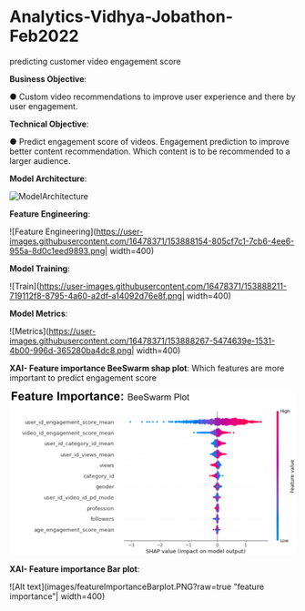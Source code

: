 # Analytics-Vidhya-Jobathon-Feb2022
predicting customer video engagement score 


**Business Objective**: 

● Custom video recommendations to improve user experience and
there by user engagement.

**Technical Objective**:

● Predict engagement score of videos.
      Engagement prediction to improve better content recommendation.
      Which content is to be recommended to a larger audience.


**Model Architecture**:

![ModelArchitecture](https://user-images.githubusercontent.com/16478371/153887973-07923675-1979-4eb5-b180-d48dec8fe4f2.png|width=100px)


**Feature Engineering**:

![Feature Engineering](https://user-images.githubusercontent.com/16478371/153888154-805cf7c1-7cb6-4ee6-955a-8d0c1eed9893.png| width=400)


**Model Training**:


![Train](https://user-images.githubusercontent.com/16478371/153888211-719112f8-8795-4a60-a2df-a14092d76e8f.png| width=400)


**Model Metrics**:

![Metrics](https://user-images.githubusercontent.com/16478371/153888267-5474639e-1531-4b00-996d-365280ba4dc8.png| width=400)


**XAI- Feature importance BeeSwarm shap plot**: Which features are more important to predict engagement score 


<img src="images/featureImportanceBeeSwarm.PNG" width="600">

**XAI- Feature importance Bar plot**: 


![Alt text](images/featureImportanceBarplot.PNG?raw=true "feature importance"| width=400)

